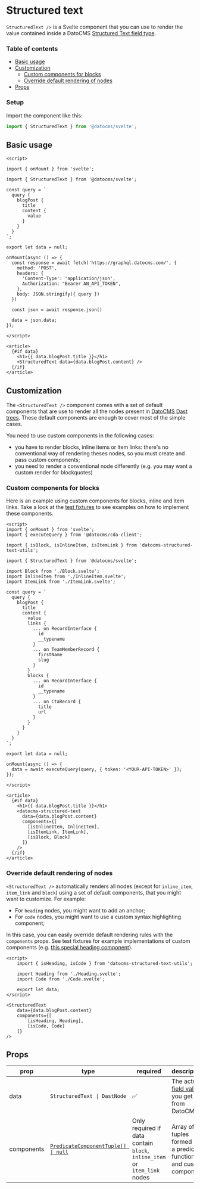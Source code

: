 # Structured text

`StructuredText />` is a Svelte component that you can use to render the value contained inside a DatoCMS [Structured Text field type](https://www.datocms.com/docs/structured-text/dast).

### Table of contents

<!-- START doctoc generated TOC please keep comment here to allow auto update -->
<!-- DON'T EDIT THIS SECTION, INSTEAD RE-RUN doctoc TO UPDATE -->

- [Basic usage](#basic-usage)
- [Customization](#customization)
  - [Custom components for blocks](#custom-components-for-blocks)
  - [Override default rendering of nodes](#override-default-rendering-of-nodes)
- [Props](#props)

<!-- END doctoc generated TOC please keep comment here to allow auto update -->

### Setup

Import the component like this:

```js
import { StructuredText } from '@datocms/svelte';
```

## Basic usage

```svelte
<script>

import { onMount } from 'svelte';

import { StructuredText } from '@datocms/svelte';

const query = `
  query {
    blogPost {
      title
      content {
        value
      }
    }
  }
`;

export let data = null;

onMount(async () => {
  const response = await fetch('https://graphql.datocms.com/', {
    method: 'POST',
    headers: {
      'Content-Type': 'application/json',
      Authorization: "Bearer AN_API_TOKEN",
    },
    body: JSON.stringify({ query })
  })

  const json = await response.json()

  data = json.data;
});

</script>

<article>
  {#if data}
    <h1>{{ data.blogPost.title }}</h1>
    <StructuredText data={data.blogPost.content} />
  {/if}
</article>
```

## Customization

The `<StructuredText />` component comes with a set of default components that are use to render all the nodes present in [DatoCMS Dast trees](https://www.datocms.com/docs/structured-text/dast). These default components are enough to cover most of the simple cases.

You need to use custom components in the following cases:

- you have to render blocks, inline items or item links: there's no conventional way of rendering theses nodes, so you must create and pass custom components;
- you need to render a conventional node differently (e.g. you may want a custom render for blockquotes)

### Custom components for blocks

Here is an example using custom components for blocks, inline and item links. Take a look at the [test fixtures](https://github.com/datocms/datocms-svelte/tree/main/src/lib/components/StructuredText/__tests__/__fixtures__) to see examples on how to implement these components.

```svelte
<script>
import { onMount } from 'svelte';
import { executeQuery } from '@datocms/cda-client';

import { isBlock, isInlineItem, isItemLink } from 'datocms-structured-text-utils';

import { StructuredText } from '@datocms/svelte';

import Block from './Block.svelte';
import InlineItem from './InlineItem.svelte';
import ItemLink from './ItemLink.svelte';

const query = `
  query {
    blogPost {
      title
      content {
        value
        links {
          ... on RecordInterface {
            id
            __typename
          }
          ... on TeamMemberRecord {
            firstName
            slug
          }
        }
        blocks {
          ... on RecordInterface {
            id
            __typename
          }
          ... on CtaRecord {
            title
            url
          }
        }
      }
    }
  }
`;

export let data = null;

onMount(async () => {
  data = await executeQuery(query, { token: '<YOUR-API-TOKEN>' });
});

</script>

<article>
  {#if data}
    <h1>{{ data.blogPost.title }}</h1>
    <datocms-structured-text
      data={data.blogPost.content}
      components={[
        [isInlineItem, InlineItem],
        [isItemLink, ItemLink],
        [isBlock, Block]
      ]}
    />
  {/if}
</article>
```

### Override default rendering of nodes

`<StructuredText />` automatically renders all nodes (except for `inline_item`, `item_link` and `block`) using a set of default components, that you might want to customize. For example:

- For `heading` nodes, you might want to add an anchor;
- For `code` nodes, you might want to use a custom syntax highlighting component;

In this case, you can easily override default rendering rules with the `components` props. See test fixtures for example implementations of custom components (e.g. [this special heading component](https://github.com/datocms/datocms-svelte/blob/main/src/lib/components/StructuredText/__tests__/__fixtures__/IncreasedLevelHeading.svelte)).

```svelte
<script>
	import { isHeading, isCode } from 'datocms-structured-text-utils';

	import Heading from './Heading.svelte';
	import Code from './Code.svelte';

	export let data;
</script>

<StructuredText
	data={data.blogPost.content}
	components={[
		[isHeading, Heading],
		[isCode, Code]
	]}
/>
```

## Props

| prop       | type                                                                                                        | required                                                                  | description                                                                                      | default |
| ---------- | ----------------------------------------------------------------------------------------------------------- | ------------------------------------------------------------------------- | ------------------------------------------------------------------------------------------------ | ------- |
| data       | `StructuredText \| DastNode`                                                                                | :white_check_mark:                                                        | The actual [field value](https://www.datocms.com/docs/structured-text/dast) you get from DatoCMS |         |
| components | [`PredicateComponentTuple[] \| null`](https://github.com/datocms/datocms-svelte/blob/main/src/lib/index.ts) | Only required if data contain `block`, `inline_item` or `item_link` nodes | Array of tuples formed by a predicate function and custom component                              | `[]`    |
